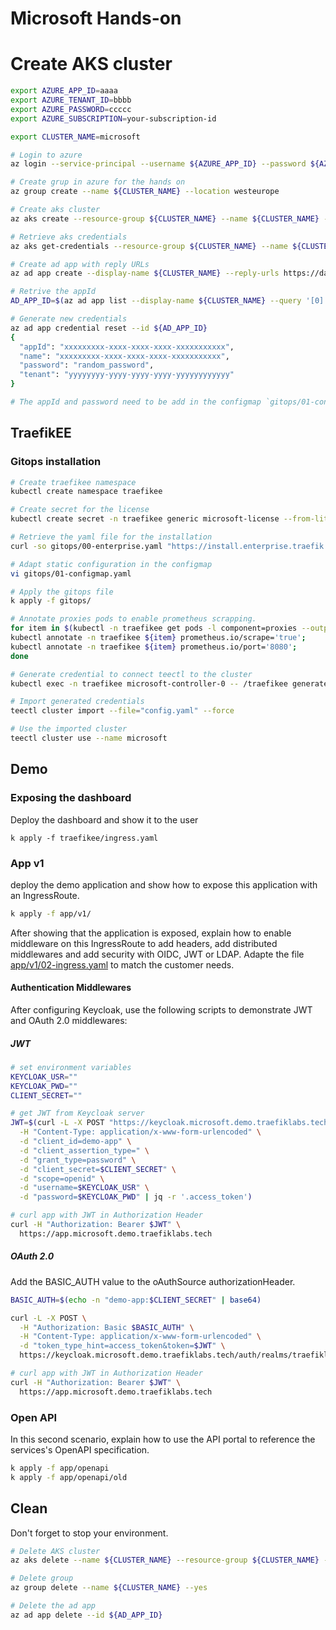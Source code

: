 # Microsoft Hands-on

# Create AKS cluster

```bash
export AZURE_APP_ID=aaaa
export AZURE_TENANT_ID=bbbb
export AZURE_PASSWORD=ccccc
export AZURE_SUBSCRIPTION=your-subscription-id

export CLUSTER_NAME=microsoft

# Login to azure
az login --service-principal --username ${AZURE_APP_ID} --password ${AZURE_PASSWORD} --tenant ${AZURE_TENANT_ID}

# Create grup in azure for the hands on
az group create --name ${CLUSTER_NAME} --location westeurope

# Create aks cluster
az aks create --resource-group ${CLUSTER_NAME} --name ${CLUSTER_NAME} --node-count 3 --ssh-key-value=~/.ssh/id_rsa --subscription ${AZURE_SUBSCRIPTION} --service-principal ${AZURE_APP_ID} --client-secret ${AZURE_PASSWORD}

# Retrieve aks credentials
az aks get-credentials --resource-group ${CLUSTER_NAME} --name ${CLUSTER_NAME} --file ~/.kube/${CLUSTER_NAME}.yaml

# Create ad app with reply URLs
az ad app create --display-name ${CLUSTER_NAME} --reply-urls https://dashboard.microsoft.demo.traefiklabs.tech/callback https://app.microsoft.demo.traefiklabs.tech/callback

# Retrive the appId
AD_APP_ID=$(az ad app list --display-name ${CLUSTER_NAME} --query '[0].appId' | tr -d '"')

# Generate new credentials
az ad app credential reset --id ${AD_APP_ID}
{
  "appId": "xxxxxxxxx-xxxx-xxxx-xxxx-xxxxxxxxxxx",
  "name": "xxxxxxxxx-xxxx-xxxx-xxxx-xxxxxxxxxxx",
  "password": "random_password",
  "tenant": "yyyyyyyy-yyyy-yyyy-yyyy-yyyyyyyyyyyy"
}

# The appId and password need to be add in the configmap `gitops/01-configmpa.yaml`
```


## TraefikEE

### Gitops installation

```bash
# Create traefikee namespace
kubectl create namespace traefikee

# Create secret for the license
kubectl create secret -n traefikee generic microsoft-license --from-literal=license="${TRAEFIKEE_LICENSE}"

# Retrieve the yaml file for the installation
curl -so gitops/00-enterprise.yaml "https://install.enterprise.traefik.io/v2.4?cluster=microsoft&namespace=traefikee&staticconfig=static.toml"

# Adapt static configuration in the configmap
vi gitops/01-configmap.yaml

# Apply the gitops file
k apply -f gitops/

# Annotate proxies pods to enable prometheus scrapping.
for item in $(kubectl -n traefikee get pods -l component=proxies --output=name); do
kubectl annotate -n traefikee ${item} prometheus.io/scrape='true';
kubectl annotate -n traefikee ${item} prometheus.io/port='8080';
done

# Generate credential to connect teectl to the cluster
kubectl exec -n traefikee microsoft-controller-0 -- /traefikee generate credentials --kubernetes.kubeconfig="${KUBECONFIG}"  --cluster=microsoft > config.yaml

# Import generated credentials
teectl cluster import --file="config.yaml" --force

# Use the imported cluster
teectl cluster use --name microsoft
```

## Demo

### Exposing the dashboard

Deploy the dashboard and show it to the user

```
k apply -f traefikee/ingress.yaml
```

### App v1

deploy the demo application and show how to expose this application with an IngressRoute.

```bash
k apply -f app/v1/
```

After showing that the application is exposed, explain how to enable middleware on this IngressRoute to add headers, add distributed middlewares and add security with OIDC, JWT or LDAP.
Adapte the file [app/v1/02-ingress.yaml](app/v1/02-ingress.yaml) to match the customer needs.

#### Authentication Middlewares

After configuring Keycloak, use the following scripts to demonstrate JWT and OAuth 2.0 middlewares:

##### JWT

```bash
# set environment variables
KEYCLOAK_USR=""
KEYCLOAK_PWD=""
CLIENT_SECRET=""

# get JWT from Keycloak server
JWT=$(curl -L -X POST "https://keycloak.microsoft.demo.traefiklabs.tech/auth/realms/traefiklabs/protocol/openid-connect/token" \
  -H "Content-Type: application/x-www-form-urlencoded" \
  -d "client_id=demo-app" \
  -d "client_assertion_type=" \
  -d "grant_type=password" \
  -d "client_secret=$CLIENT_SECRET" \
  -d "scope=openid" \
  -d "username=$KEYCLOAK_USR" \
  -d "password=$KEYCLOAK_PWD" | jq -r '.access_token')

# curl app with JWT in Authorization Header
curl -H "Authorization: Bearer $JWT" \
  https://app.microsoft.demo.traefiklabs.tech
```

##### OAuth 2.0

Add the BASIC_AUTH value to the oAuthSource authorizationHeader.

```bash
BASIC_AUTH=$(echo -n "demo-app:$CLIENT_SECRET" | base64)

curl -L -X POST \
  -H "Authorization: Basic $BASIC_AUTH" \
  -H "Content-Type: application/x-www-form-urlencoded" \
  -d "token_type_hint=access_token&token=$JWT" \
  https://keycloak.microsoft.demo.traefiklabs.tech/auth/realms/traefiklabs/protocol/openid-connect/token/introspect | jq

# curl app with JWT in Authorization Header
curl -H "Authorization: Bearer $JWT" \
  https://app.microsoft.demo.traefiklabs.tech
```

### Open API

In this second scenario, explain how to use the API portal to reference the services's OpenAPI specification.

```bash
k apply -f app/openapi
k apply -f app/openapi/old
```

## Clean

Don't forget to stop your environment.

```bash
# Delete AKS cluster
az aks delete --name ${CLUSTER_NAME} --resource-group ${CLUSTER_NAME} --yes

# Delete group
az group delete --name ${CLUSTER_NAME} --yes

# Delete the ad app
az ad app delete --id ${AD_APP_ID}
```
